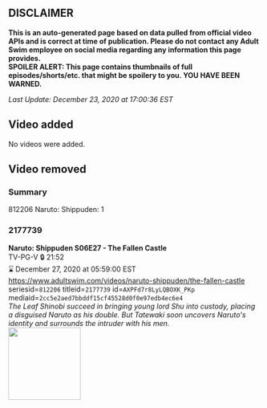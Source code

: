 ## DISCLAIMER
**This is an auto-generated page based on data pulled from official video APIs and is correct at time of publication. Please do not contact any Adult Swim employee on social media regarding any information this page provides.**  
**SPOILER ALERT: This page contains thumbnails of full episodes/shorts/etc. that might be spoilery to you. YOU HAVE BEEN WARNED.**  

_Last Update: December 23, 2020 at 17:00:36 EST_
## Video added
No videos were added.  
## Video removed
### Summary
812206 Naruto: Shippuden: 1  
### 2177739
**Naruto: Shippuden S06E27 - The Fallen Castle**  
TV-PG-V 🔒 21:52  
⌛ December 27, 2020 at 05:59:00 EST  
https://www.adultswim.com/videos/naruto-shippuden/the-fallen-castle  
seriesid=`812206` titleid=`2177739` id=`AXPFd7r8LyLQBOXK_PKp` mediaid=`2cc5e2aed7bbddf15cf45528d0f0e97edb4ec6e4`  
_The Leaf Shinobi succeed in bringing young lord Shu into custody, placing a disguised Naruto as his double. But Tatewaki soon uncovers Naruto's identity and surrounds the intruder with his men._  
<a href="https://media.cdn.adultswim.com/uploads/20200806/thumbnails/2_20861630200-narutoshippuden_310_TheFallenCastle.jpg"><img src="https://media.cdn.adultswim.com/uploads/20200806/thumbnails/2_20861630200-narutoshippuden_310_TheFallenCastle.jpg" height="144px" /></a>
